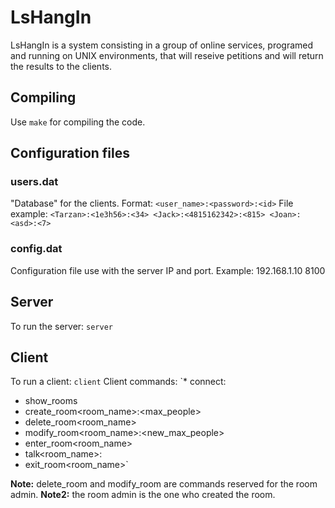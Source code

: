 # LsHangIn
LsHangIn is a system consisting in a group of online services, programed and running on UNIX environments, that will reseive petitions and will return the results to the clients.

## Compiling
Use `make` for compiling the code.

## Configuration files
### users.dat
"Database" for the clients. 
Format: `<user_name>:<password>:<id>`
File example:
  `<Tarzan>:<1e3h56>:<34>
  <Jack>:<4815162342>:<815>
  <Joan>:<asd>:<7>`
### config.dat
Configuration file use with the server IP and port.
Example:
  192.168.1.10
  8100

## Server
To run the server: `server`
  
## Client
To run a client: `client`
Client commands:
  `* connect<port>:<IP>
  * show_rooms
  * create_room<room_name>:<max_people>
  * delete_room<room_name>
  * modify_room<room_name>:<new_max_people>
  * enter_room<room_name>
  * talk<room_name>:<text>
  * exit_room<room_name>`

**Note:** delete_room and modify_room are commands reserved for the room admin.
**Note2:** the room admin is the one who created the room.
